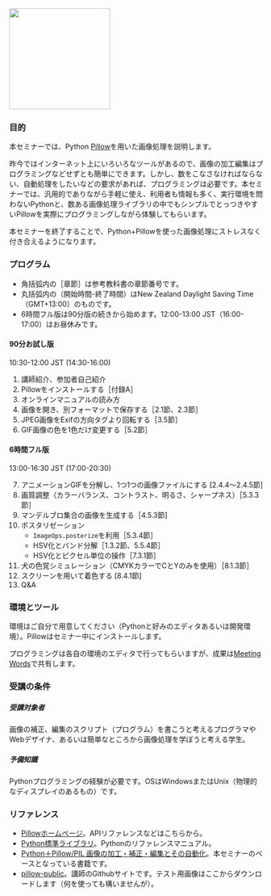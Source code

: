 <img src="https://pillow.readthedocs.io/en/stable/_static/pillow-logo-dark-text.png" width="200">

### 目的

本セミナーでは、Python [Pillow](https://pillow.readthedocs.io/)を用いた画像処理を説明します。

昨今ではインターネット上にいろいろなツールがあるので、画像の加工編集はプログラミングなどせずとも簡単にできます。しかし、数をこなさなければならない、自動処理をしたいなどの要求があれば、プログラミングは必要です。本セミナーでは、汎用的でありながら手軽に使え、利用者も情報も多く、実行環境を問わないPythonと、数ある画像処理ライブラリの中でもシンプルでとっつきやすいPillowを実際にプログラミングしながら体験してもらいます。

本セミナーを終了することで、Python+Pillowを使った画像処理にストレスなく付き合えるようになります。


### プログラム

- 角括弧内の［章節］は参考教科書の章節番号です。
- 丸括弧内の（開始時間-終了時間）はNew Zealand Daylight Saving Time（GMT+13:00）のものです。
- 6時間フル版は90分版の続きから始めます。12:00-13:00 JST（16:00-17:00）はお昼休みです。

#### 90分お試し版

10:30-12:00 JST (14:30-16:00)

<!--- Pillow以外は使わない。Numpyも使わない。--->
1. 講師紹介、参加者自己紹介
2. Pillowをインストールする［付録A］
3. オンラインマニュアルの読み方
4. 画像を開き、別フォーマットで保存する［2.1節、2.3節］
5. JPEG画像をExifの方向タグより回転する［3.5節］
6. GIF画像の色を1色だけ変更する［5.2節］

#### 6時間フル版

13:00-16:30 JST (17:00-20:30)

7. アニメーションGIFを分解し、1つ1つの画像ファイルにする [2.4.4～2.4.5節]
8. 画質調整（カラーバランス、コントラスト、明るさ、シャープネス）［5.3.3節］
9. マンデルブロ集合の画像を生成する［4.5.3節]
10. ポスタリゼーション
	- `ImageOps.posterize`を利用［5.3.4節］
	- HSV化とバンド分解［1.3.2節、5.5.4節］
	- HSV化とピクセル単位の操作［7.3.1節］
11. 犬の色覚シミュレーション（CMYKカラーでCとYのみを使用）［8.1.3節］
12. スクリーンを用いて着色する [8.4.1節]
13. Q&A


### 環境とツール

環境はご自分で用意してください（Pythonと好みのエディタあるいは開発環境）。Pillowはセミナー中にインストールします。

プログラミングは各自の環境のエディタで行ってもらいますが、成果は[Meeting Words](http://meetingwords.com/)で共有します。


### 受講の条件

##### 受講対象者

画像の補正、編集のスクリプト（プログラム）を書こうと考えるプログラマやWebデザイナ、あるいは簡単なところから画像処理を学ぼうと考える学生。

##### 予備知識

Pythonプログラミングの経験が必要です。OSはWindowsまたはUnix（物理的なディスプレイのあるもの）です。


### リファレンス

- [Pillowホームページ](https://pillow.readthedocs.io/)。APIリファレンスなどはこちらから。
- [Python標準ライブラリ](https://docs.python.org/ja/3/library/index.html)。Pythonのリファレンスマニュアル。
- [Python＋Pillow/PIL 画像の加工・補正・編集とその自動化](http://www.cutt.co.jp/book/978-4-87783-525-5.html)。本セミナーのベースとなっている書籍です。
- [pillow-public](https://github.com/stoyosawa/pillow-public)。講師のGithubサイトです。テスト用画像はここからダウンロードします（何を使っても構いませんが）。

